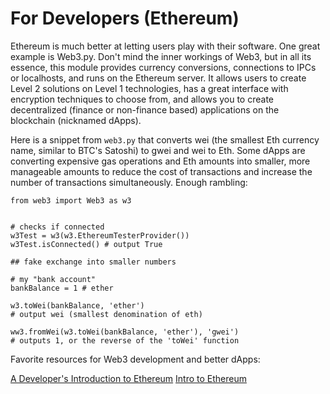 # For Developers (Ethereum)

Ethereum is much better at letting users play with their software. One great example is Web3.py. Don't mind the inner workings of Web3, but in all its essence, this module provides currency conversions, connections to IPCs or localhosts, and runs on the Ethereum server. It allows users to create Level 2 solutions on Level 1 technologies, has a great interface with encryption techniques to choose from, and allows you to create decentralized (finance or non-finance based) applications on the blockchain (nicknamed dApps).

Here is a snippet from ```web3.py``` that converts wei (the smallest Eth currency name, similar to BTC's Satoshi) to gwei and wei to Eth. Some dApps are converting expensive gas operations and Eth amounts into smaller, more manageable amounts to reduce the cost of transactions and increase the number of transactions simultaneously. Enough rambling:

```python3
from web3 import Web3 as w3


# checks if connected
w3Test = w3(w3.EthereumTesterProvider())
w3Test.isConnected() # output True

## fake exchange into smaller numbers

# my "bank account"
bankBalance = 1 # ether

w3.toWei(bankBalance, 'ether')
# output wei (smallest denomination of eth)

ww3.fromWei(w3.toWei(bankBalance, 'ether'), 'gwei')
# outputs 1, or the reverse of the 'toWei' function

```

Favorite resources for Web3 development and better dApps:

[A Developer's Introduction to Ethereum](https://ethereum.org/en/developers/tutorials/a-developers-guide-to-ethereum-part-one/)
[Intro to Ethereum](https://ethereum.org/en/developers/docs/intro-to-ethereum/)

